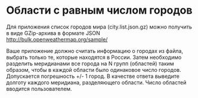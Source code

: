 # Области с равным числом городов

Для приложения список городов мира (city.list.json.gz) можно получить в виде GZip-архива в формате JSON http://bulk.openweathermap.org/sample/

Ваше приложение должно считать информацию о городах из файла, выбрать только те, которые находятся в России.
Затем необходимо разделить меридианами все города на N групп (областей) таким образом, чтобы в каждой области было одинаковое число городов. 
Допускается погрешность +/- 1 город. 
В качестве ответа выведите долготу каждого меридиана, разделяющего области. Число областей вводится пользователем.
